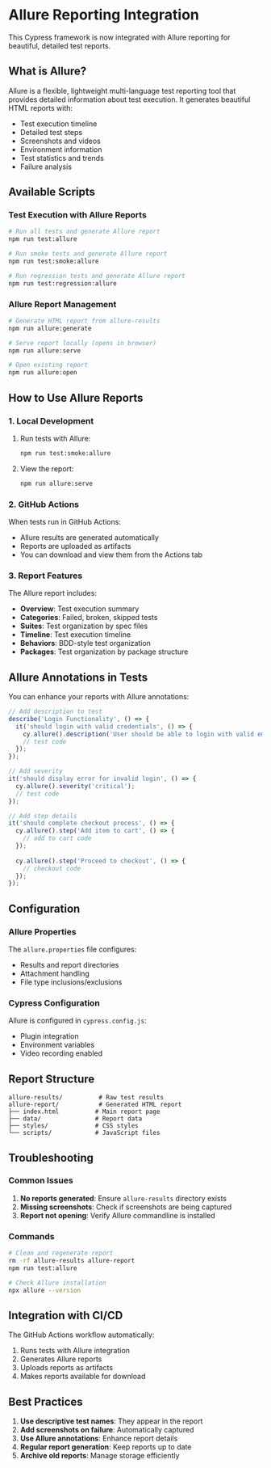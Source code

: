 # Allure Reporting Integration

This Cypress framework is now integrated with Allure reporting for beautiful, detailed test reports.

## What is Allure?

Allure is a flexible, lightweight multi-language test reporting tool that provides detailed information about test execution. It generates beautiful HTML reports with:

- Test execution timeline
- Detailed test steps
- Screenshots and videos
- Environment information
- Test statistics and trends
- Failure analysis

## Available Scripts

### Test Execution with Allure Reports

```bash
# Run all tests and generate Allure report
npm run test:allure

# Run smoke tests and generate Allure report
npm run test:smoke:allure

# Run regression tests and generate Allure report
npm run test:regression:allure
```

### Allure Report Management

```bash
# Generate HTML report from allure-results
npm run allure:generate

# Serve report locally (opens in browser)
npm run allure:serve

# Open existing report
npm run allure:open
```

## How to Use Allure Reports

### 1. Local Development

1. Run tests with Allure:
   ```bash
   npm run test:smoke:allure
   ```

2. View the report:
   ```bash
   npm run allure:serve
   ```

### 2. GitHub Actions

When tests run in GitHub Actions:
- Allure results are generated automatically
- Reports are uploaded as artifacts
- You can download and view them from the Actions tab

### 3. Report Features

The Allure report includes:
- **Overview**: Test execution summary
- **Categories**: Failed, broken, skipped tests
- **Suites**: Test organization by spec files
- **Timeline**: Test execution timeline
- **Behaviors**: BDD-style test organization
- **Packages**: Test organization by package structure

## Allure Annotations in Tests

You can enhance your reports with Allure annotations:

```javascript
// Add description to test
describe('Login Functionality', () => {
  it('should login with valid credentials', () => {
    cy.allure().description('User should be able to login with valid email and password');
    // test code
  });
});

// Add severity
it('should display error for invalid login', () => {
  cy.allure().severity('critical');
  // test code
});

// Add step details
it('should complete checkout process', () => {
  cy.allure().step('Add item to cart', () => {
    // add to cart code
  });
  
  cy.allure().step('Proceed to checkout', () => {
    // checkout code
  });
});
```

## Configuration

### Allure Properties

The `allure.properties` file configures:
- Results and report directories
- Attachment handling
- File type inclusions/exclusions

### Cypress Configuration

Allure is configured in `cypress.config.js`:
- Plugin integration
- Environment variables
- Video recording enabled

## Report Structure

```
allure-results/          # Raw test results
allure-report/           # Generated HTML report
├── index.html          # Main report page
├── data/               # Report data
├── styles/             # CSS styles
└── scripts/            # JavaScript files
```

## Troubleshooting

### Common Issues

1. **No reports generated**: Ensure `allure-results` directory exists
2. **Missing screenshots**: Check if screenshots are being captured
3. **Report not opening**: Verify Allure commandline is installed

### Commands

```bash
# Clean and regenerate report
rm -rf allure-results allure-report
npm run test:allure

# Check Allure installation
npx allure --version
```

## Integration with CI/CD

The GitHub Actions workflow automatically:
1. Runs tests with Allure integration
2. Generates Allure reports
3. Uploads reports as artifacts
4. Makes reports available for download

## Best Practices

1. **Use descriptive test names**: They appear in the report
2. **Add screenshots on failure**: Automatically captured
3. **Use Allure annotations**: Enhance report details
4. **Regular report generation**: Keep reports up to date
5. **Archive old reports**: Manage storage efficiently 